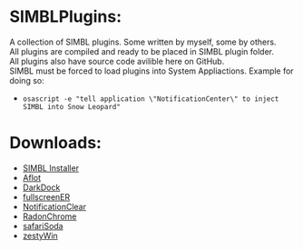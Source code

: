 # SIMBLPlugins:

A collection of SIMBL plugins. Some written by myself, some by others.    
All plugins are compiled and ready to be placed in SIMBL plugin folder.    
All plugins also have source code avilible here on GitHub.    
SIMBL must be forced to load plugins into System Appliactions. Example for doing so:    
- `osascript -e "tell application \"NotificationCenter\" to inject SIMBL into Snow Leopard"`

# Downloads:

- [SIMBL Installer](https://github.com/w0lfschild/SIMBLPlugins/raw/master/SIMBLInstaller/SIMBLInstaller.zip)
- [Aflot](https://github.com/w0lfschild/SIMBLPlugins/raw/master/Afloat/Afloat.zip)
- [DarkDock](https://github.com/w0lfschild/SIMBLPlugins/raw/master/DarkDock/DarkDock.zip)
- [fullscreenER](https://github.com/w0lfschild/SIMBLPlugins/raw/master/fullscreenER/_fullscreenER.zip)
- [NotificationClear](https://github.com/w0lfschild/SIMBLPlugins/raw/master/NotificationClear/NotificationClear.zip)
- [RadonChrome](https://github.com/w0lfschild/SIMBLPlugins/raw/master/RadonChrome/RadonChrome.zip)
- [safariSoda](https://github.com/w0lfschild/SIMBLPlugins/raw/master/safariSoda/safariSoda.zip)
- [zestyWin](https://github.com/w0lfschild/SIMBLPlugins/raw/master/zestyWin/zestyWin.zip)
